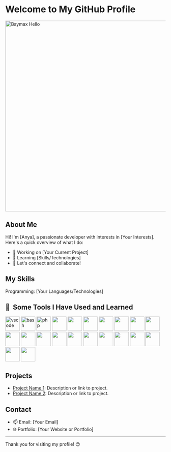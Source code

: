 # Welcome to My GitHub Profile
<img src="https://media.giphy.com/media/B9LG4ITb3AxJC/giphy.gif?cid=ecf05e47z5cl7mwy8mp9v277mljegn37zb5jwl2f8aq1xytf&ep=v1_gifs_related&rid=giphy.gif&ct=g" alt="Baymax Hello" width="600" style="display: block; margin: 0 auto;">

## About Me
Hi! I'm [Anya], a passionate developer with interests in [Your Interests]. Here's a quick overview of what I do:
- 🔭 Working on [Your Current Project]
- 🌱 Learning [Skills/Technologies]
- 💬 Let's connect and collaborate!

## My Skills
Programming: [Your Languages/Technologies]
<h2> 🚀 &nbsp;Some Tools I Have Used and Learned</h2>
<p align="left">
<img src="https://cdn.jsdelivr.net/gh/devicons/devicon/icons/vscode/vscode-original.svg" alt="vscode" width="45" height="45"/>
<img src="https://cdn.jsdelivr.net/gh/devicons/devicon/icons/bash/bash-original.svg" alt="bash" width="45" height="45"/>
<img src="https://cdn.jsdelivr.net/gh/devicons/devicon/icons/php/php-original.svg" alt="php" width="45" height="45"/>
<img src="https://cdn.jsdelivr.net/gh/devicons/devicon@latest/icons/html5/html5-original-wordmark.svg width="45 height="45"/>
<img src="https://cdn.jsdelivr.net/gh/devicons/devicon@latest/icons/react/react-original.svg width="45 height="45" />
<img src="https://cdn.jsdelivr.net/gh/devicons/devicon@latest/icons/javascript/javascript-original.svg width="45" height="45" />
<img src="https://cdn.jsdelivr.net/gh/devicons/devicon@latest/icons/typescript/typescript-original.svg width="45" height="45" />
<img src="https://cdn.jsdelivr.net/gh/devicons/devicon@latest/icons/c/c-original.svg width="45" height="45" />
<img src="https://cdn.jsdelivr.net/gh/devicons/devicon@latest/icons/cplusplus/cplusplus-original.svg width="45" height="45" />
<img src="https://cdn.jsdelivr.net/gh/devicons/devicon@latest/icons/figma/figma-original.svg width="45" height="45" />
<img src="https://cdn.jsdelivr.net/gh/devicons/devicon@latest/icons/flutter/flutter-original.svg width="45" height="45" />
<img src="https://cdn.jsdelivr.net/gh/devicons/devicon@latest/icons/gimp/gimp-original.svg width="45" height="45" />
<img src="https://cdn.jsdelivr.net/gh/devicons/devicon@latest/icons/git/git-original.svg width="45" height="45" />
<img src="https://cdn.jsdelivr.net/gh/devicons/devicon@latest/icons/haskell/haskell-original.svg width="45" height="45" />
<img src="https://cdn.jsdelivr.net/gh/devicons/devicon@latest/icons/materialui/materialui-original.svg width="45" height="45" />
<img src="https://cdn.jsdelivr.net/gh/devicons/devicon@latest/icons/matlab/matlab-original.svg width="45" height="45" />
<img src="https://cdn.jsdelivr.net/gh/devicons/devicon@latest/icons/mongodb/mongodb-original.svg width="45" height="45" />
<img src="https://cdn.jsdelivr.net/gh/devicons/devicon@latest/icons/mysql/mysql-original.svg width="45" height="45" />
<img src="https://cdn.jsdelivr.net/gh/devicons/devicon@latest/icons/nextjs/nextjs-original.svg width="45" height="45" />
<img src="https://cdn.jsdelivr.net/gh/devicons/devicon@latest/icons/python/python-original.svg width="45" height="45" />
<img src="https://cdn.jsdelivr.net/gh/devicons/devicon@latest/icons/r/r-original.svg width="45" height="45" />
<img src="https://cdn.jsdelivr.net/gh/devicons/devicon@latest/icons/redux/redux-original.svg width="45" height="45" />
                    
          
          
          
          
          
          
          
          
</p>

## Projects
- [Project Name 1](#): Description or link to project.
- [Project Name 2](#): Description or link to project.

## Contact
- 📫 Email: [Your Email]
- 🌐 Portfolio: [Your Website or Portfolio]

---

Thank you for visiting my profile! 😊
